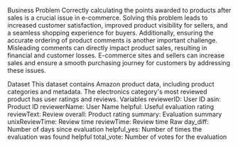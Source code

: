 Business Problem
Correctly calculating the points awarded to products after sales is a crucial issue in e-commerce. Solving this problem leads to increased customer satisfaction, improved product visibility for sellers, and a seamless shopping experience for buyers. Additionally, ensuring the accurate ordering of product comments is another important challenge. Misleading comments can directly impact product sales, resulting in financial and customer losses. E-commerce sites and sellers can increase sales and ensure a smooth purchasing journey for customers by addressing these issues.

Dataset
This dataset contains Amazon product data, including product categories and metadata.
The electronics category's most reviewed product has user ratings and reviews.
Variables
reviewerID: User ID
asin: Product ID
reviewerName: User Name
helpful: Useful evaluation rating
reviewText: Review
overall: Product rating
summary: Evaluation summary
unixReviewTime: Review time
reviewTime: Review time Raw
day_diff: Number of days since evaluation
helpful_yes: Number of times the evaluation was found helpful
total_vote: Number of votes for the evaluation
